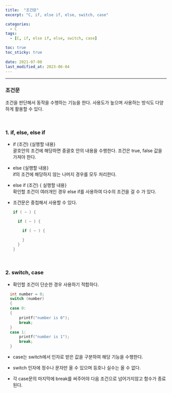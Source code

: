 ```yaml
---
title:  "조건문"
excerpt: "C, if, else if, else, switch, case"

categories:
  - C
tags:
  - [C, if, else if, else, switch, case]

toc: true
toc_sticky: true
 
date: 2021-07-08
last_modified_at: 2023-06-04
---  
```


***

### 조건문  
조건을 판단해서 동작을 수행하는 기능을 한다. 사용도가 높으며 사용하는 방식도 다양하게 활용할 수 있다.

<br/>

### 1. if, else, else if  
  * if (조건) {실행할 내용}  
    괄호안의 조건에 해당하면 중괄호 안의 내용을 수행한다. 조건은 true, false 값을 가져야 한다.
    
  * else {실행할 내용}  
    if의 조건에 해당하지 않는 나머지 경우를 모두 처리한다.  
  
  * else if (조건) { 실행할 내용}  
    확인할 조건이 여러개인 경우 else if를 사용하여 다수의 조건을 걸 수 가 있다.

  * 조건문은 중첩해서 사용할 수 있다.  
    ``` C
    if ( ~ ) {

      if ( ~ ) {

        if ( ~ ) {

        }
      }
    }
    ```  

<br/>  

### 2. switch, case  
  * 확인할 조건이 단순한 경우 사용하기 적합하다.  
  ``` c
	int number = 0;
	switch (number)
	{
	case 0:
	{
		printf("number is 0");
		break;
	}
	case 1:
		printf("number is 1");
		break;
	}
  ```  
  * case는 switch에서 인자로 받은 값을 구분하여 해당 기능을 수행한다. 

  * switch 인자에 정수나 문자만 올 수 있으며 등호나 실수는 올 수 없다.  

  * 각 case문의 마지막에 break를 써주어야 다음 조건으로 넘어가지않고 함수가 종료된다.



  